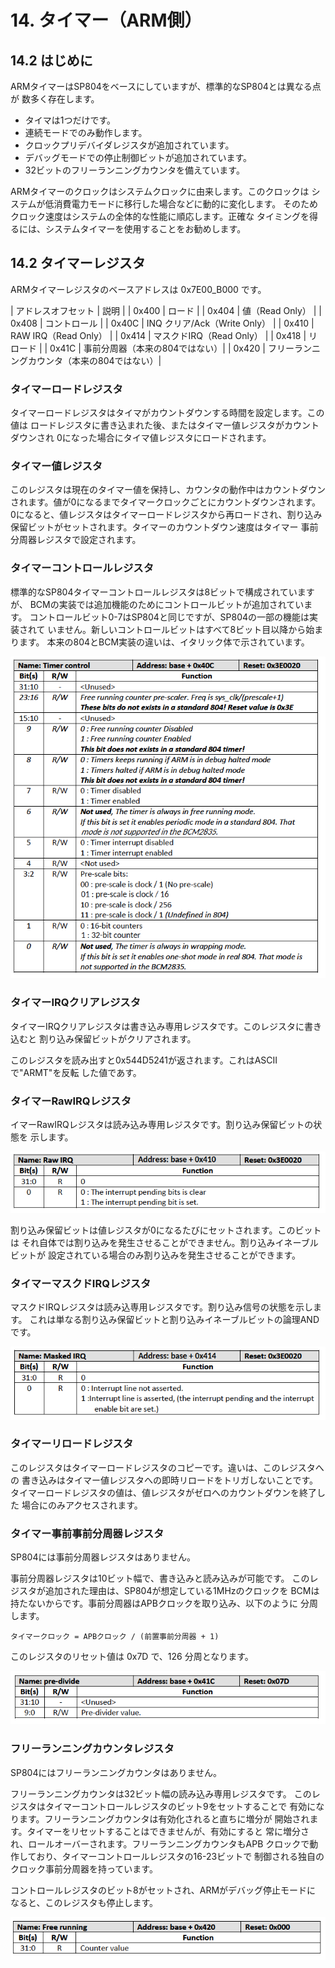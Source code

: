 # 14. タイマー（ARM側）

## 14.2 はじめに

ARMタイマーはSP804をベースにしていますが、標準的なSP804とは異なる点が
数多く存在します。

- タイマは1つだけです。
- 連続モードでのみ動作します。
- クロックプリデバイダレジスタが追加されています。
- デバッグモードでの停止制御ビットが追加されています。
- 32ビットのフリーランニングカウンタを備えています。

ARMタイマーのクロックはシステムクロックに由来します。このクロックは
システムが低消費電力モードに移行した場合などに動的に変化します。
そのためクロック速度はシステムの全体的な性能に順応します。正確な
タイミングを得るには、システムタイマーを使用することをお勧めします。

## 14.2 タイマーレジスタ

ARMタイマーレジスタのベースアドレスは 0x7E00_B000 です。

| アドレスオフセット | 説明 |
| 0x400  | ロード           |
| 0x404  | 値（Read Only）  |
| 0x408  | コントロール     |
| 0x40C  | INQ クリア/Ack（Write Only）   |
| 0x410  | RAW IRQ（Read Only）           |
| 0x414  | マスクドIRQ（Read Only）       |
| 0x418  | リロード         |
| 0x41C  | 事前分周器（本来の804ではない）|
| 0x420  | フリーランニングカウンタ（本来の804ではない）|

### タイマーロードレジスタ

タイマーロードレジスタはタイマがカウントダウンする時間を設定します。この値は
ロードレジスタに書き込まれた後、またはタイマー値レジスタがカウントダウンされ
0になった場合にタイマ値レジスタにロードされます。

### タイマー値レジスタ

このレジスタは現在のタイマー値を保持し、カウンタの動作中はカウントダウン
されます。値が0になるまでタイマークロックごとにカウントダウンされます。
0になると、値レジスタはタイマーロードレジスタから再ロードされ、割り込み
保留ビットがセットされます。タイマーのカウントダウン速度はタイマー
事前分周器レジスタで設定されます。

### タイマーコントロールレジスタ

標準的なSP804タイマーコントロールレジスタは8ビットで構成されていますが、
BCMの実装では追加機能のためにコントロールビットが追加されています。
コントロールビット0-7はSP804と同じですが、SP804の一部の機能は実装されて
いません。新しいコントロールビットはすべて8ビット目以降から始まります。
本来の804とBCM実装の違いは、イタリック体で示されています。

![コントロールレジスタ](img/14-table-control.png)

### タイマーIRQクリアレジスタ

タイマーIRQクリアレジスタは書き込み専用レジスタです。このレジスタに書き込むと
割り込み保留ビットがクリアされます。

このレジスタを読み出すと0x544D5241が返されます。これはASCIIで"ARMT"を反転
した値であす。

### タイマーRawIRQレジスタ

イマーRawIRQレジスタは読み込み専用レジスタです。割り込み保留ビットの状態を
示します。

![Raw IRQレジスタ](img/14-table-rawirq.png)

割り込み保留ビットは値レジスタが0になるたびにセットされます。このビットは
それ自体では割り込みを発生させることができません。割り込みイネーブルビットが
設定されている場合のみ割り込みを発生させることができます。

### タイマーマスクドIRQレジスタ

マスクドIRQレジスタは読み込専用レジスタです。割り込み信号の状態を示します。
これは単なる割り込み保留ビットと割り込みイネーブルビットの論理ANDです。

![Masked IRQレジスタ](img/14-table-maskedirq.png)

### タイマーリロードレジスタ

このレジスタはタイマーロードレジスタのコピーです。違いは、このレジスタへの
書き込みはタイマー値レジスタへの即時リロードをトリガしないことです。
タイマーロードレジスタの値は、値レジスタがゼロへのカウントダウンを終了した
場合にのみアクセスされます。

### タイマー事前事前分周器レジスタ

SP804には事前分周器レジスタはありません。

事前分周器レジスタは10ビット幅で、書き込みと読み込みが可能です。
このレジスタが追加された理由は、SP804が想定している1MHzのクロックを
BCMは持たないからです。事前分周器はAPBクロックを取り込み、以下のように
分周します。

    タイマークロック = APBクロック / (前置事前分周器 + 1)

このレジスタのリセット値は 0x7D で、126 分周となります。

![Pre-Dividerレジスタ](img/14-table-predivider.png)

### フリーランニングカウンタレジスタ

SP804にはフリーランニングカウンタはありません。

フリーランニングカウンタは32ビット幅の読み込み専用レジスタです。
このレジスタはタイマーコントロールレジスタのビット9をセットすることで
有効になります。フリーランニングカウンタは有効化されると直ちに増分が
開始されます。タイマーをリセットすることはできませんが、有効にすると
常に増分され、ロールオーバーされます。フリーランニングカウンタもAPB
クロックで動作しており、タイマーコントロールレジスタの16-23ビットで
制御される独自のクロック事前分周器を持っています。

コントロールレジスタのビット8がセットされ、ARMがデバッグ停止モードに
なると、このレジスタも停止します。

![Free Runningレジスタ](img/14-table-freerunning.png)
